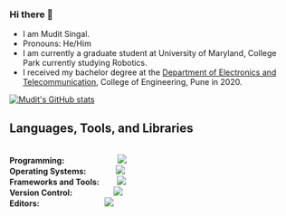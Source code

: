 ### Hi there 👋

<!--
**muditsingal/muditsingal** is a ✨ _special_ ✨ repository because its `README.md` (this file) appears on your GitHub profile.

Here are some ideas to get you started:

- 🔭 I’m currently working on ...
- 🌱 I’m currently learning ...
- 👯 I’m looking to collaborate on ...
- 🤔 I’m looking for help with ...
- 💬 Ask me about ...
- 📫 How to reach me: ...
- 😄 Pronouns: ...
- ⚡ Fun fact: ...
-->

-  I am Mudit Singal.
-  Pronouns: He/Him
-  I am currently a graduate student at University of Maryland, College Park currently studying Robotics.
-  I received my bachelor degree at the [Department of Electronics and Telecommunication](https://www.coep.org.in/departments/entc), College of Engineering, Pune in 2020.


[![Mudit's GitHub stats](https://github-readme-stats.vercel.app/api?username=muditsingal&theme=tokyonight&show_icons=true)](https://github.com/anuraghazra/github-readme-stats)


<h2>Languages, Tools, and Libraries</h2>
<br/>
<div align="left">
    <b>Programming: &emsp;&emsp;&emsp;&emsp;&emsp;&emsp;&ensp;</b><img src="https://skillicons.dev/icons?i=python,cpp,c,matlab,bash,cmake" /><br>
    <b>Operating Systems: &emsp;&emsp;&emsp;&ensp;</b><img src="https://skillicons.dev/icons?i=linux,ubuntu,arch,windows" /><br>
    <b>Frameworks and Tools: &emsp;&emsp;</b><img src="https://skillicons.dev/icons?i=ros,opencv,pytorch,tensorflow,unity,postgres" /><br>
    <b>Version Control: &emsp;&emsp;&emsp;&emsp;&emsp;</b><img src="https://skillicons.dev/icons?i=docker,github,git,jenkins" /><br>
    <b>Editors: &emsp;&emsp;&emsp;&emsp;&emsp;&emsp;&emsp;&emsp;</b><img src="https://skillicons.dev/icons?i=vscode,arduino,anaconda,latex,visualstudio,sublime"/><br>

</div>



<!--
Related source is from: https://kilienazure.com/github-profile-readme/
-->
